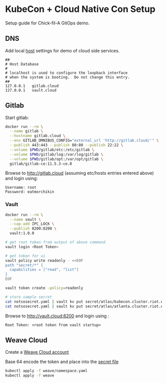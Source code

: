 # KubeCon + Cloud Native Con Setup

Setup guide for Chick-fil-A GitOps demo.

## DNS

Add local [host](/etc/hosts) settings for demo of cloud side services.

```
##
# Host Database
#
# localhost is used to configure the loopback interface
# when the system is booting.  Do not change this entry.
##
127.0.0.1	gitlab.cloud
127.0.0.1	vault.cloud
```

## Gitlab

Start gitlab:

```bash
docker run --rm \
  --name gitlab \
  --hostname gitlab.cloud \
  --env GITLAB_OMNIBUS_CONFIG="external_url 'http://gitlab.cloud/'" \
  --publish 443:443 --publish 80:80 --publish 22:22 \
  --volume $PWD/gitlab/etc:/etc/gitlab \
  --volume $PWD/gitlab/log:/var/log/gitlab \
  --volume $PWD/gitlab/opt:/var/opt/gitlab \
  gitlab/gitlab-ce:11.5.3-ce.0
```

Browse to http://gitlab.cloud (assuming etc/hosts entries entered above) and login using:

```
Username: root
Password: eatmorchikin
```

### Vault

```bash
docker run --rm \
  --name vault \
  --cap-add IPC_LOCK \
  --publish 8200:8200 \
  vault:1.0.0

# get root token from output of above command
vault login <Root Token>

# get token for ui
vault policy write readonly - <<EOF
path "secret/*" {
  capabilities = ["read", "list"]
}
EOF

vault token create -policy=readonly

# store sample secret
cat notsosecret.yaml | vault kv put secret/atlas/kubecon.cluster.riot.edge/podinfo/secret.yaml spec=-
cat notsosecret.yaml | vault kv put secret/atlas/atlanta.cluster.riot.edge/podinfo/secret.yaml spec=-

```

Browse to http://vault.cloud:8200 and login using :

```
Root Token: <root token from vault startup>
```

## Weave Cloud

Create a [Weave Cloud account](https://cloud.weave.works/account)

Base 64 encode the token and place into the [secret file](weave/secret.yaml)

```bash
kubectl apply -f weave/namespace.yaml
kubectl apply -f weave
```
